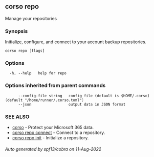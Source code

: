 ## corso repo

Manage your repositories

### Synopsis

Initialize, configure, and connect to your account backup repositories.

```
corso repo [flags]
```

### Options

```
  -h, --help   help for repo
```

### Options inherited from parent commands

```
      --config-file string   config file (default is $HOME/.corso) (default "/home/runner/.corso.toml")
      --json                 output data in JSON format
```

### SEE ALSO

* [corso](corso.md)	 - Protect your Microsoft 365 data.
* [corso repo connect](corso_repo_connect.md)	 - Connect to a repository.
* [corso repo init](corso_repo_init.md)	 - Initialize a repository.

###### Auto generated by spf13/cobra on 11-Aug-2022

